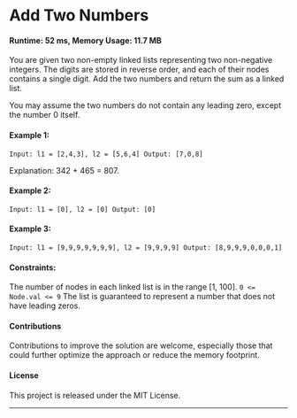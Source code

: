 # Add Two Numbers 
#### Runtime: 52 ms, Memory Usage: 11.7 MB

You are given two non-empty linked lists representing two non-negative integers. The digits are stored in reverse order, and each of their nodes contains a single digit. Add the two numbers and return the sum as a linked list.

You may assume the two numbers do not contain any leading zero, except the number 0 itself.

#### Example 1:
`Input: l1 = [2,4,3], l2 = [5,6,4]
Output: [7,0,8]`

Explanation: 342 + 465 = 807.


#### Example 2:
`Input: l1 = [0], l2 = [0]
Output: [0]`


#### Example 3:
`Input: l1 = [9,9,9,9,9,9,9], l2 = [9,9,9,9]
Output: [8,9,9,9,0,0,0,1]`


#### Constraints:
The number of nodes in each linked list is in the range [1, 100].
`0 <= Node.val <= 9`
The list is guaranteed to represent a number that does not have leading zeros.

#### Contributions
Contributions to improve the solution are welcome, especially those that could further optimize the approach or reduce the memory footprint.

#### License
This project is released under the MIT License.

---

